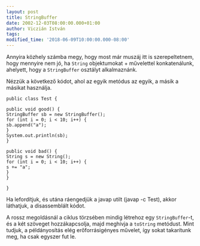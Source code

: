 ```yaml
---
layout: post
title: StringBuffer
date: 2002-12-03T08:00:00.000+01:00
author: Viczián István
tags:
modified_time: '2018-06-09T10:00:00.000-08:00'
---
```


Annyira közhely számba megy, hogy most már muszáj itt is szerepeltetnem,
hogy mennyire nem jó, ha `String` objektumokat + művelettel
konkatenálunk, ahelyett, hogy a `StringBuffer` osztályt alkalmaznánk.

Nézzük a következő kódot, ahol az egyik metódus az egyik, a másik a
másikat használja.

    public class Test {

    public void good() {
    StringBuffer sb = new StringBuffer();
    for (int i = 0; i < 10; i++) {
    sb.append("a");
    }
    System.out.println(sb);
    }

    public void bad() {
    String s = new String();
    for (int i = 0; i < 10; i++) {
    s += "a";
    }
    }

    }

Ha lefordítjuk, és utána ráengedjük a javap utilt (javap -c Test), akkor
láthatjuk, a disassemblált kódot.

A rossz megoldásnál a ciklus törzsében mindig létrehoz egy
`StringBuffer`-t, és a két szöveget hozzákapcsolja, majd meghívja a
`toString` metódust. Mint tudjuk, a példányosítás elég erőforrásigényes
művelet, így sokat takarítunk meg, ha csak egyszer fut le.
